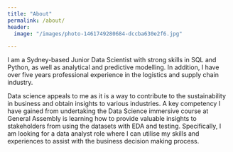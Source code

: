 ```yaml
---
title: "About"
permalink: /about/
header:
  image: "/images/photo-1461749280684-dccba630e2f6.jpg"

---
```


I am a Sydney-based Junior Data Scientist with strong skills in SQL and Python, as well as analytical and predictive modelling. In addition, I have over five years professional experience in the logistics and supply chain industry.

Data science appeals to me as it is a way to contribute to the sustainability in business and obtain insights to various industries. A key competency I have gained from undertaking the Data Science immersive course at General Assembly is learning how to provide valuable insights to stakeholders from using the datasets with EDA and testing. Specifically, I am looking for a data analyst role where I can utilise my skills and experiences to assist with the business decision making process. 


